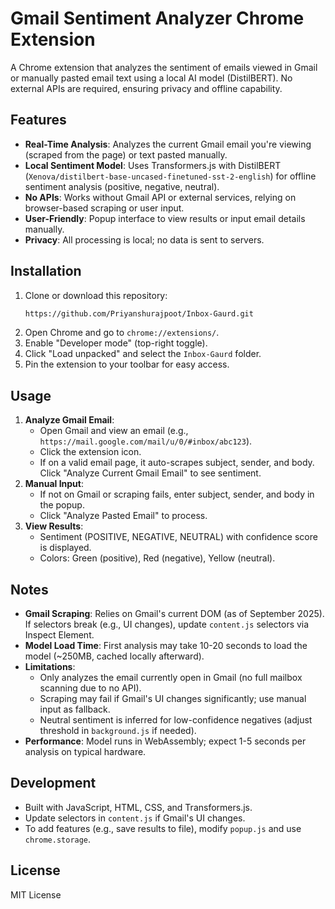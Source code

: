 # Gmail Sentiment Analyzer Chrome Extension

A Chrome extension that analyzes the sentiment of emails viewed in Gmail or manually pasted email text using a local AI model (DistilBERT). No external APIs are required, ensuring privacy and offline capability.

## Features
- **Real-Time Analysis**: Analyzes the current Gmail email you're viewing (scraped from the page) or text pasted manually.
- **Local Sentiment Model**: Uses Transformers.js with DistilBERT (`Xenova/distilbert-base-uncased-finetuned-sst-2-english`) for offline sentiment analysis (positive, negative, neutral).
- **No APIs**: Works without Gmail API or external services, relying on browser-based scraping or user input.
- **User-Friendly**: Popup interface to view results or input email details manually.
- **Privacy**: All processing is local; no data is sent to servers.

## Installation
1. Clone or download this repository:
   ```bash
   https://github.com/Priyanshurajpoot/Inbox-Gaurd.git
   ```
2. Open Chrome and go to `chrome://extensions/`.
3. Enable "Developer mode" (top-right toggle).
4. Click "Load unpacked" and select the `Inbox-Gaurd` folder.
5. Pin the extension to your toolbar for easy access.

## Usage
1. **Analyze Gmail Email**:
   - Open Gmail and view an email (e.g., `https://mail.google.com/mail/u/0/#inbox/abc123`).
   - Click the extension icon.
   - If on a valid email page, it auto-scrapes subject, sender, and body. Click "Analyze Current Gmail Email" to see sentiment.
2. **Manual Input**:
   - If not on Gmail or scraping fails, enter subject, sender, and body in the popup.
   - Click "Analyze Pasted Email" to process.
3. **View Results**:
   - Sentiment (POSITIVE, NEGATIVE, NEUTRAL) with confidence score is displayed.
   - Colors: Green (positive), Red (negative), Yellow (neutral).

## Notes
- **Gmail Scraping**: Relies on Gmail's current DOM (as of September 2025). If selectors break (e.g., UI changes), update `content.js` selectors via Inspect Element.
- **Model Load Time**: First analysis may take 10-20 seconds to load the model (~250MB, cached locally afterward).
- **Limitations**:
  - Only analyzes the email currently open in Gmail (no full mailbox scanning due to no API).
  - Scraping may fail if Gmail's UI changes significantly; use manual input as fallback.
  - Neutral sentiment is inferred for low-confidence negatives (adjust threshold in `background.js` if needed).
- **Performance**: Model runs in WebAssembly; expect 1-5 seconds per analysis on typical hardware.

## Development
- Built with JavaScript, HTML, CSS, and Transformers.js.
- Update selectors in `content.js` if Gmail's UI changes.
- To add features (e.g., save results to file), modify `popup.js` and use `chrome.storage`.

## License
MIT License
